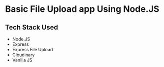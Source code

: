 # Basic File Upload app Using Node.JS

## Tech Stack Used
- Node.JS
- Express
- Express File Upload
- Cloudinary
- Vanilla JS